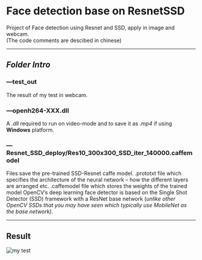 # Face detection base on ResnetSSD
Project of Face detection using Resnet and SSD, apply in image and webcam.   
(The code comments are descibed in chinese)

------
## ***Folder Intro***
### —test_out
The result of my test in webcam.

### —openh264-XXX.dll
A *.dll* required to run on video-mode and to save it as *.mp4* if using **Windows** platform.

### —Resnet_SSD_deploy/Res10_300x300_SSD_iter_140000.caffemodel
Files save the pre-trained SSD-Resnet caffe model. 
   .prototxt file which specifies the architecture of the neural network – how the different layers are arranged etc.
   .caffemodel file which stores the weights of the trained model
OpenCV’s deep learning face detector is based on the Single Shot Detector (SSD) framework with a ResNet base network (*unlike other OpenCV SSDs that you may have seen which typically use MobileNet as the base network).*

------
## Result
![my test](https://github.com/LZQthePlane/Face-detection-base-on-ResnetSSD/blob/master/test_out/example.gif) 
